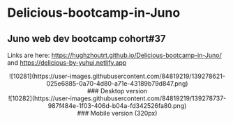 # Delicious-bootcamp-in-Juno  
  
## Juno web dev bootcamp cohort#37  
  
Links are here: https://hughzhoutrt.github.io/Delicious-bootcamp-in-Juno/ and https://delicious-by-yuhui.netlify.app  
    
<div align=center>![10281](https://user-images.githubusercontent.com/84819219/139278621-025e6885-0a70-4d80-a71e-43189b79d847.png)</div>  
<center>### Desktop version</center>  
  
<div align=center>![10282](https://user-images.githubusercontent.com/84819219/139278737-987f484e-1f03-406d-b04a-fd342526fa80.png)</div>  
<center>### Mobile version (320px)</center>  
